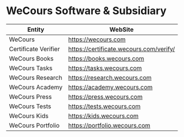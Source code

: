 # WeCours Software & Subsidiary

| Entity | WebSite |
|--|--|
| WeCours | https://wecours.com |
| Certificate Verifier | https://certificate.wecours.com/verify/ |
| WeCours Books | https://books.wecours.com |
| WeCours Tasks | https://tasks.wecours.com |
| WeCours Research | https://research.wecours.com |
| WeCours Academy | https://academy.wecours.com |
| WeCours Press | https://press.wecours.com |
| WeCours Tests | https://tests.wecours.com |
| WeCours Kids | https://kids.wecours.com |
| WeCours Portfolio | https://portfolio.wecours.com |
